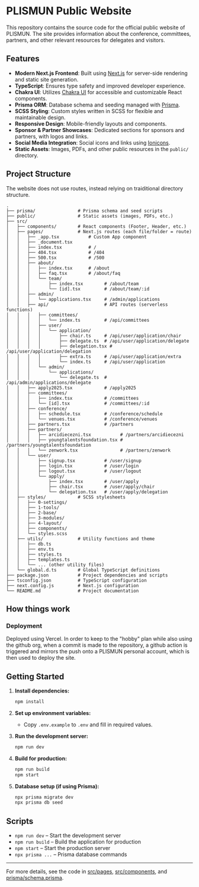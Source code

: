 # PLISMUN Public Website

This repository contains the source code for the official public website of PLISMUN. The site provides information about the conference, committees, partners, and other relevant resources for delegates and visitors.

## Features

- **Modern Next.js Frontend**: Built using [Next.js](https://nextjs.org/) for server-side rendering and static site generation.
- **TypeScript**: Ensures type safety and improved developer experience.
- **Chakra UI**: Utilizes [Chakra UI](https://chakra-ui.com/) for accessible and customizable React components.
- **Prisma ORM**: Database schema and seeding managed with [Prisma](https://www.prisma.io/).
- **SCSS Styling**: Custom styles written in SCSS for flexible and maintainable design.
- **Responsive Design**: Mobile-friendly layouts and components.
- **Sponsor & Partner Showcases**: Dedicated sections for sponsors and partners, with logos and links.
- **Social Media Integration**: Social icons and links using [Ionicons](https://ionic.io/ionicons).
- **Static Assets**: Images, PDFs, and other public resources in the `public/` directory.

## Project Structure

The website does not use routes, instead relying on traiditional directory structure.  

```
.
├── prisma/                # Prisma schema and seed scripts
├── public/                # Static assets (images, PDFs, etc.)
├── src/
│   ├── components/        # React components (Footer, Header, etc.)
│   ├── pages/             # Next.js routes (each file/folder = route)
│   │   ├── _app.tsx           # Custom App component
│   │   ├── _document.tsx
│   │   ├── index.tsx          # /
│   │   ├── 404.tsx            # /404
│   │   ├── 500.tsx            # /500
│   │   ├── about/
│   │   │   ├── index.tsx      # /about
│   │   │   ├── faq.tsx        # /about/faq
│   │   │   └── team/
│   │   │       ├── index.tsx        # /about/team
│   │   │       └── [id].tsx         # /about/team/:id
│   │   ├── admin/
│   │   │   └── applications.tsx     # /admin/applications
│   │   ├── api/                     # API routes (serverless functions)
│   │   │   ├── committees/
│   │   │   │   └── index.ts         # /api/committees
│   │   │   ├── user/
│   │   │   │   └── application/
│   │   │   │       ├── chair.ts     # /api/user/application/chair
│   │   │   │       ├── delegate.ts  # /api/user/application/delegate
│   │   │   │       ├── delegation.tsx # /api/user/application/delegation
│   │   │   │       ├── extra.ts     # /api/user/application/extra
│   │   │   │       └── index.ts     # /api/user/application
│   │   │   └── admin/
│   │   │       └── applications/
│   │   │           └── delegate.ts  # /api/admin/applications/delegate
│   │   ├── apply2025.tsx            # /apply2025
│   │   ├── committees/
│   │   │   ├── index.tsx            # /committees
│   │   │   └── [id].tsx             # /committees/:id
│   │   ├── conference/
│   │   │   ├── schedule.tsx         # /conference/schedule
│   │   │   └── venues.tsx           # /conference/venues
│   │   ├── partners.tsx             # /partners
│   │   ├── partners/
│   │   │   ├── arcidiecezni.tsx           # /partners/arcidiecezni
│   │   │   ├── youngtalentsfoundation.tsx # /partners/youngtalentsfoundation
│   │   │   └── zenwork.tsx                # /partners/zenwork
│   │   └── user/
│   │       ├── signup.tsx           # /user/signup
│   │       ├── login.tsx            # /user/login
│   │       ├── logout.tsx           # /user/logout
│   │       └── apply/
│   │           ├── index.tsx        # /user/apply
│   │           ├── chair.tsx        # /user/apply/chair
│   │           └── delegation.tsx   # /user/apply/delegation
│   ├── styles/            # SCSS stylesheets
│   │   ├── 0-settings/
│   │   ├── 1-tools/
│   │   ├── 2-base/
│   │   ├── 3-modules/
│   │   ├── 4-layout/
│   │   ├── components/
│   │   └── styles.scss
│   ├── utils/             # Utility functions and theme
│   │   ├── db.ts
│   │   ├── env.ts
│   │   ├── styles.ts
│   │   ├── templates.ts
│   │   └── ... (other utility files)
│   └── global.d.ts        # Global TypeScript definitions
├── package.json           # Project dependencies and scripts
├── tsconfig.json          # TypeScript configuration
├── next.config.js         # Next.js configuration
└── README.md              # Project documentation
```

## How things work

### Deployment

Deployed using Vercel. In order to keep to the "hobby" plan while also using the github org, when a commit is made to the repository, a github action is triggered and mirrors the push onto a PLISMUN personal account, which is then used to deploy the site.

## Getting Started

1. **Install dependencies:**

   ```sh
   npm install
   ```

2. **Set up environment variables:**
   - Copy `.env.example` to `.env` and fill in required values.

3. **Run the development server:**

   ```sh
   npm run dev
   ```

4. **Build for production:**

   ```sh
   npm run build
   npm start
   ```

5. **Database setup (if using Prisma):**

   ```sh
   npx prisma migrate dev
   npx prisma db seed
   ```

## Scripts

- `npm run dev` – Start the development server
- `npm run build` – Build the application for production
- `npm start` – Start the production server
- `npx prisma ...` – Prisma database commands

---

For more details, see the code in [src/pages](src/pages), [src/components](src/components), and [prisma/schema.prisma](prisma/schema.prisma).